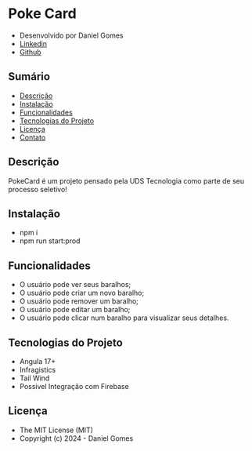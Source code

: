 # Poke Card

- Desenvolvido por Daniel Gomes
- [Linkedin](https://www.linkedin.com/in/danielgomes-dev/)
- [Github](https://github.com/DanielGomes-Dev)

## Sumário

- [Descrição](#descrição)
- [Instalação](#instalação)
- [Funcionalidades](#funcionalidades)
- [Tecnologias do Projeto](#tecnologias-do-projeto)
- [Licença](#licença)
- [Contato](#contato)

## Descrição

PokeCard é um projeto pensado pela UDS Tecnologia como parte de seu processo seletivo!


## Instalação

- npm i
- npm run start:prod

## Funcionalidades

- O usuário pode ver seus baralhos;
- O usuário pode criar um novo baralho;
- O usuário pode remover um baralho;
- O usuário pode editar um baralho;
- O usuário pode clicar num baralho para visualizar seus detalhes.

## Tecnologias do Projeto

- Angula 17+
- Infragistics
- Tail Wind
- Possivel Integração com Firebase

## Licença
- The MIT License (MIT)
- Copyright (c) 2024 - Daniel Gomes
